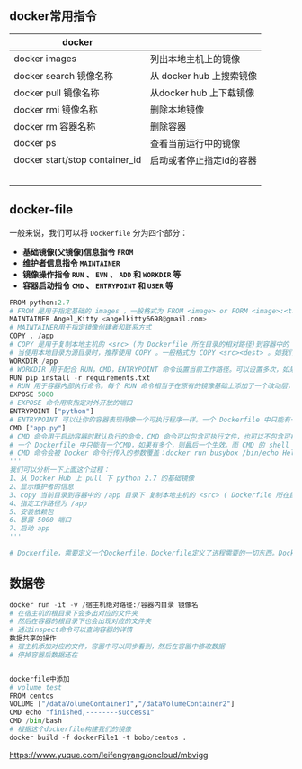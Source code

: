## docker常用指令

| docker          |                          |
| ---------------------- | ------------------------ |
| docker images          | 列出本地主机上的镜像     |
| docker search 镜像名称 | 从 docker hub 上搜索镜像 |
| docker pull 镜像名称   | 从docker hub 上下载镜像  |
| docker rmi 镜像名称    | 删除本地镜像   |
| docker rm  容器名称 | 删除容器 |
| docker ps | 查看当前运行中的镜像 |
| docker start/stop container_id | 启动或者停止指定id的容器 |
|     |    |
|     |    |
|     |    |
|     |    |
|     |    |

## docker-file

一般来说，我们可以将 `Dockerfile` 分为四个部分：

- **基础镜像(父镜像)信息指令 `FROM`**
- **维护者信息指令 `MAINTAINER`**
- **镜像操作指令 `RUN` 、 `EVN` 、 `ADD` 和 `WORKDIR` 等**
- **容器启动指令 `CMD` 、 `ENTRYPOINT` 和 `USER` 等**

```python
FROM python:2.7
# FROM 是用于指定基础的 images ，一般格式为 FROM <image> or FORM <image>:<tag> ，所有的 Dockerfile 都用该以 FROM 开头，FROM 命令指明 Dockerfile 所创建的镜像文件以什么镜像为基础，FROM 以后的所有指令都会在 FROM 的基础上进行创建镜像。可以在同一个 Dockerfile 中多次使用 FROM 命令用于创建多个镜像。比如我们要指定 python 2.7 的基础镜像
MAINTAINER Angel_Kitty <angelkitty6698@gmail.com>
# MAINTAINER用于指定镜像创建者和联系方式
COPY . /app
# COPY 是用于复制本地主机的 <src> (为 Dockerfile 所在目录的相对路径)到容器中的 <dest>。
# 当使用本地目录为源目录时，推荐使用 COPY 。一般格式为 COPY <src><dest> 。如我们要拷贝当前目录到容器中的 /app 目录下，我们可以这样操作
WORKDIR /app
# WORKDIR 用于配合 RUN，CMD，ENTRYPOINT 命令设置当前工作路径。可以设置多次，如果是相对路径，则相对前一个 WORKDIR 命令。默认路径为/。一般格式为 WORKDIR /path/to/work/dir
RUN pip install -r requirements.txt
# RUN 用于容器内部执行命令。每个 RUN 命令相当于在原有的镜像基础上添加了一个改动层，原有的镜像不会有变化
EXPOSE 5000
# EXPOSE 命令用来指定对外开放的端口
ENTRYPOINT ["python"]
# ENTRYPOINT 可以让你的容器表现得像一个可执行程序一样。一个 Dockerfile 中只能有一个 ENTRYPOINT，如果有多个，则最后一个生效
CMD ["app.py"]
# CMD 命令用于启动容器时默认执行的命令，CMD 命令可以包含可执行文件，也可以不包含可执行文件。不包含可执行文件的情况下就要用 ENTRYPOINT 指定一个，然后 CMD 命令的参数就会作为ENTRYPOINT的参数
# 一个 Dockerfile 中只能有一个CMD，如果有多个，则最后一个生效。而 CMD 的 shell 形式默认调用 /bin/sh -c 执行命令。
# CMD 命令会被 Docker 命令行传入的参数覆盖：docker run busybox /bin/echo Hello Docker 会把 CMD 里的命令覆盖
'''
我们可以分析一下上面这个过程：
1、从 Docker Hub 上 pull 下 python 2.7 的基础镜像
2、显示维护者的信息
3、copy 当前目录到容器中的 /app 目录下 复制本地主机的 <src> ( Dockerfile 所在目录的相对路径)到容器里 <dest>
4、指定工作路径为 /app
5、安装依赖包
6、暴露 5000 端口
7、启动 app
'''

# Dockerfile，需要定义一个Dockerfile，Dockerfile定义了进程需要的一切东西。Dockerfile涉及的内容包括执行代码或者是文件、环境变量、依赖包、运行时环境、动态链接库、操作系统的发行版、服务进程和内核进程(当应用进程需要和系统服务和内核进程打交道，这时需要考虑如何设计namespace的权限控制)等等  


```

## 数据卷

```python
docker run -it -v /宿主机绝对路径:/容器内目录 镜像名
# 在宿主机的根目录下会多出对应的文件夹
# 然后在容器的根目录下也会出现对应的文件夹
# 通过inspect命令可以查询容器的详情
数据共享的操作
# 宿主机添加对应的文件，容器中可以同步看到，然后在容器中修改数据
# 停掉容器后数据还在


dockerfile中添加
# volume test
FROM centos
VOLUME ["/dataVolumeContainer1","/dataVolumeContainer2"]
CMD echo "finished,--------success1"
CMD /bin/bash
# 根据这个dockerfile构建我们的镜像
docker build -f dockerFile1 -t bobo/centos .
```

https://www.yuque.com/leifengyang/oncloud/mbvigg